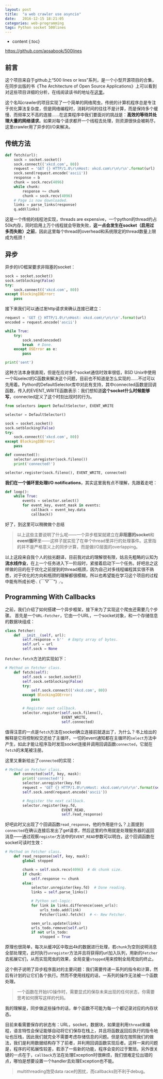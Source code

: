 ```yaml
---
layout: post
title:  "a web crawler use asyncio"
date:   2016-12-15 18:21:05
categories: web-programming
tags: Python socket 500lines
---
```


* content
{:toc}

https://github.com/aosabook/500lines




## 前言

这个项目来自于github上“500 lines or less”系列，是一个小型开源项目的合集，在同步出版的书《The Architecture of Open Source Applications》上可以看到对这些项目详细的分析，在线阅读该书的地址在[这里](http://aosabook.org/en/index.html)。

这个名叫crawler的项目实现了一个简单的网络爬虫，传统的计算机程序总是专注于优化算法复杂度，但是网络编程时，消耗时间的往往不是计算，而是保持多个缓慢、而频率又不高的连接……在这类程序中我们要面对的挑战是：**高效的等待并处理大量的网络请求**。如果对每个请求都开一个线程去处理，则资源很快会被耗尽，这里crawler用了异步的I/O来解决。

## 传统方法
```python
def fetch(url):
    sock = socket.socket()
    sock.connect(('xkcd.com', 80))
    request = 'GET {} HTTP/1.0\r\nHost: xkcd.com\r\n\r\n'.format(url)
    sock.send(request.encode('ascii'))
    response = b
    chunk = sock.recv(4096)
    while chunk:
        response += chunk
        chunk = sock.recv(4096)
    # Page is now downloaded.
    links = parse_links(response)
    q.add(links)
```
这是一个传统的线程池实现，threads are expensive，一个python的thread约占50k内存，同时启用上万个线程就会导致失败，**这一点会发生在socket（启用过多而失败）之前**，因此这里每个thread的overhead和系统限定的thread数量上限成为瓶颈！

## 异步

异步的I/O框架要求非阻塞的socket：

```python
sock = socket.socket()
sock.setblocking(False)
try:
    sock.connect(('xkcd.com', 80))
except BlockingIOError:
    pass
```

接下来我们可以通过发http请求来确认连接已建立：

```python
request = 'GET {} HTTP/1.0\r\nHost: xkcd.com\r\n\r\n'.format(url)
encoded = request.encode('ascii')

while True:
    try:
        sock.send(encoded)
        break  # Done.
    except OSError as e:
        pass

print('sent')
```

这种方法本身很直观，但是在应对多个socket通信时效率很低，BSD Unix中使用一个叫select的C函数来解决这个问题，目前也不知道是怎么实现的……不过可以先用着。Python的DefaultSelector库中对此有支持，其中connected函数是回调函数，传入的EVENT_WRITE函数表示：我们想知道**这个socket什么时候能够写**，connected定义了这个时刻出现时的行为。

```python
from selectors import DefaultSelector, EVENT_WRITE

selector = DefaultSelector()

sock = socket.socket()
sock.setblocking(False)
try:
    sock.connect(('xkcd.com', 80))
except BlockingIOError:
    pass

def connected():
    selector.unregister(sock.fileno())
    print('connected!')

selector.register(sock.fileno(), EVENT_WRITE, connected)
```

**我们在一个循环里处理I/O notifications**，其实这里我有点不理解，先跟着走吧：

```python
def loop():
    while True:
        events = selector.select()
        for event_key, event_mask in events:
            callback = event_key.data
            callback()
```

好了，到这里可以稍微做个总结

> 以上这些主要说明了什么呢——一个异步框架就建立在**非阻塞的socket**和**event循环**里——这样子就实现了在单个thread里并行的处理事件。这里指的并不是严格意义上的同步计算，而是做I/O层面的overlapping。

以上这段来自我个人的拙劣翻译，目前我对此的理解很有限，姑且先粗略的认知为**流水线作业**，在上一个任务进入下一阶段时，紧接着启动下一个任务。好吧总之这样做的目的在于优化之前提到的thread瓶颈，因为自己对多线程编程其实很不熟悉，对于优化的方向和瓶颈的理解都很模糊，所以也希望能在学习这个项目的过程中能有所成长吧╮(￣▽￣")╭。

## Programming With Callbacks

之前，我们介绍了如何搭建一个异步框架，接下来为了实现这个爬虫还需要几个步骤。
首先是一个`URL-Fetcher`，它由一个URL，一个socket对象，和一个存储信息的数据块组成：

```python
class Fetcher:
    def __init__(self, url):
        self.response = b''  # Empty array of bytes.
        self.url = url
        self.sock = None
```

`Fetcher.fetch`方法的实现如下：

```python
# Method on Fetcher class.
    def fetch(self):
        self.sock = socket.socket()
        self.sock.setblocking(False)
        try:
            self.sock.connect(('xkcd.com', 80))
        except BlockingIOError:
            pass

        # Register next callback.
        selector.register(self.sock.fileno(),
                          EVENT_WRITE,
                          self.connected)
```

值得注意的一点是`fetch`方法在socket确立连接前就退出了，为什么？书上给出的解释是它将控制权交还给了主循环，一切的event通知都在主循环的`select`方法中产生，如此才能让程序及时发现socket连接并调用回调函数`connected`，它就在`fetch`的末尾被注册。

这里又重新给出了`connected`的实现：
```python
# Method on Fetcher class.
    def connected(self, key, mask):
        print('connected!')
        selector.unregister(key.fd)
        request = 'GET {} HTTP/1.0\r\nHost: xkcd.com\r\n\r\n'.format(self.url)
        self.sock.send(request.encode('ascii'))

        # Register the next callback.
        selector.register(key.fd,
                          EVENT_READ,
                          self.read_response)
```

好吧此时又出现了个回调函数`read_response`，他的作用是什么？上面提到`connected`在确认连接后发出了get请求，然后这里的作用就是处理服务器的返回消息——通过观察`register`方法中的`EVENT_READ`参数可以明白，这个回调函数在socket可读时生效：

```python
# Method on Fetcher class.
    def read_response(self, key, mask):
        global stopped

        chunk = self.sock.recv(4096)  # 4k chunk size.
        if chunk:
            self.response += chunk
        else:
            selector.unregister(key.fd)  # Done reading.
            links = self.parse_links()

            # Python set-logic:
            for link in links.difference(seen_urls):
                urls_todo.add(link)
                Fetcher(link).fetch()  # <- New Fetcher.

            seen_urls.update(links)
            urls_todo.remove(self.url)
            if not urls_todo:
                stopped = True
```

原理也很简单，每次从缓冲区中取出4k的数据进行处理，若`chunk`为空则说明消息全部处理完，此时执行`unregister`方法并且将获得的url加入队列，用新的`Fetcher`去拓展它们，从而实现爬虫的效果，全局变量`stopped`用来控制全局爬虫的终止。

这个例子说明了异步程序面对的主要问题：我们需要传递一系列的指令和计算，然后有计划的让它们各个执行。然而不使用线程的话，一系列的操作无法被一个函数处理。

> 一个函数在开始I/O操作时，需要显式的保存未来出现的任何状态，你需要思考如何撰写这样的代码。

我的理解是，同步做这些操作的话，单个函数不可能为每一个都记录对应的内存状态。

目前来看需要保存的状态有：URL，socket，数据块，如果是利用`thread`来编程，语言特性会保证能够自动将它们保存在栈上，并且将函数返回后执行的指令地址也压栈，因此我们就完全不需要考虑存储信息的问题。但是现在按照我们的做法，我们是利用数据结构存下了前者，并利用回调函数实现后者。这样一来的问题是，程序的可拓展性较差，若添了一些新的功能，程序会变的过于繁琐。另外很关键的一点在于，`callback`方法在处理Exception时很麻烦，我们很难定位出错的点，哪怕是想要设置一个handler去处理Exception也不能。

> multithreading饱受data race的困扰，而callbacks则不利于debug。

